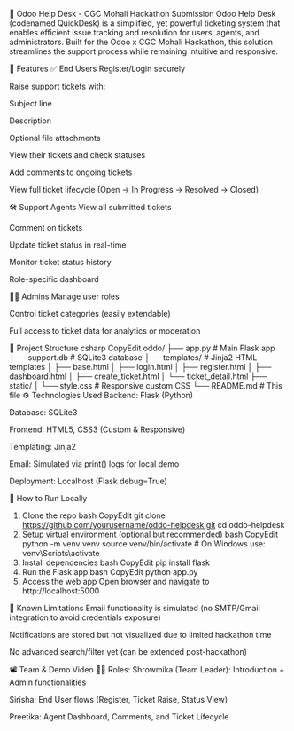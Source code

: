 💼 Odoo Help Desk - CGC Mohali Hackathon Submission
Odoo Help Desk (codenamed QuickDesk) is a simplified, yet powerful ticketing system that enables efficient issue tracking and resolution for users, agents, and administrators. Built for the Odoo x CGC Mohali Hackathon, this solution streamlines the support process while remaining intuitive and responsive.

🌟 Features
✅ End Users
Register/Login securely

Raise support tickets with:

Subject line

Description

Optional file attachments

View their tickets and check statuses

Add comments to ongoing tickets

View full ticket lifecycle (Open → In Progress → Resolved → Closed)

🛠️ Support Agents
View all submitted tickets

Comment on tickets

Update ticket status in real-time

Monitor ticket status history

Role-specific dashboard

🧑‍💼 Admins
Manage user roles

Control ticket categories (easily extendable)

Full access to ticket data for analytics or moderation

📁 Project Structure
csharp
CopyEdit
oddo/
├── app.py                 # Main Flask app
├── support.db             # SQLite3 database
├── templates/             # Jinja2 HTML templates
│   ├── base.html
│   ├── login.html
│   ├── register.html
│   ├── dashboard.html
│   ├── create_ticket.html
│   └── ticket_detail.html
├── static/
│   └── style.css          # Responsive custom CSS
└── README.md              # This file
⚙️ Technologies Used
Backend: Flask (Python)

Database: SQLite3

Frontend: HTML5, CSS3 (Custom & Responsive)

Templating: Jinja2

Email: Simulated via print() logs for local demo

Deployment: Localhost (Flask debug=True)

🚀 How to Run Locally
1. Clone the repo
bash
CopyEdit
git clone https://github.com/yourusername/oddo-helpdesk.git
cd oddo-helpdesk
2. Setup virtual environment (optional but recommended)
bash
CopyEdit
python -m venv venv
source venv/bin/activate  # On Windows use: venv\Scripts\activate
3. Install dependencies
bash
CopyEdit
pip install flask
4. Run the Flask app
bash
CopyEdit
python app.py
5. Access the web app
Open browser and navigate to http://localhost:5000

📌 Known Limitations
Email functionality is simulated (no SMTP/Gmail integration to avoid credentials exposure)

Notifications are stored but not visualized due to limited hackathon time

No advanced search/filter yet (can be extended post-hackathon)

📽️ Team & Demo Video
👩‍💻 Roles:
Shrowmika (Team Leader): Introduction + Admin functionalities

Sirisha: End User flows (Register, Ticket Raise, Status View)

Preetika: Agent Dashboard, Comments, and Ticket Lifecycle
